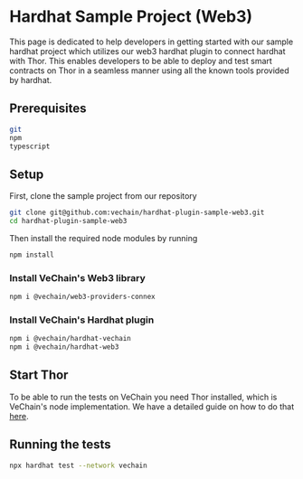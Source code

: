 # Hardhat Sample Project (Web3)

This page is dedicated to help developers in getting started with our sample hardhat project which utilizes our web3 hardhat plugin to connect hardhat with Thor. This enables developers to be able to deploy and test smart contracts on Thor in a seamless manner using all the known tools provided by hardhat.

## Prerequisites

```bash
git
npm
typescript
```

## Setup

First, clone the sample project from our repository

```bash
git clone git@github.com:vechain/hardhat-plugin-sample-web3.git
cd hardhat-plugin-sample-web3
```

Then install the required node modules by running

```bash
npm install
```

### Install VeChain's Web3 library

```bash
npm i @vechain/web3-providers-connex
```

### Install VeChain's Hardhat plugin

```bash
npm i @vechain/hardhat-vechain
npm i @vechain/hardhat-web3
```

## Start Thor

To be able to run the tests on VeChain you need Thor installed, which is VeChain's node implementation. We have a detailed guide on how to do that [here](https://github.com/vechain/vechain-docs/blob/main/developer-resources/frameworks-and-ides/hardhat-and-vechain/broken-reference/README.md).

## Running the tests

```bash
npx hardhat test --network vechain
```
